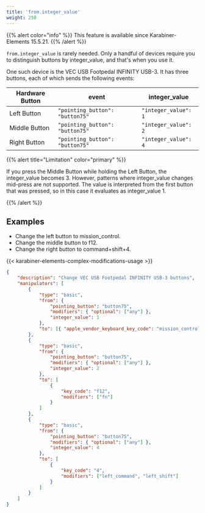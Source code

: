 ```yaml
---
title: 'from.integer_value'
weight: 250
---
```


{{% alert color="info" %}}
This feature is available since Karabiner-Elements 15.5.21.
{{% /alert %}}

`from.integer_value` is rarely needed.
Only a handful of devices require you to distinguish buttons by integer_value, and that's when you use it.

One such device is the VEC USB Footpedal INFINITY USB-3.
It has three buttons, each of which sends the following events:

| Hardware Button | event                           | integer_value        |
| --------------- | ------------------------------- | -------------------- |
| Left Button     | `"pointing_button": "button75"` | `"integer_value": 1` |
| Middle Button   | `"pointing_button": "button75"` | `"integer_value": 2` |
| Right Button    | `"pointing_button": "button75"` | `"integer_value": 4` |

{{% alert title="Limitation" color="primary" %}}

If you press the Middle Button while holding the Left Button, the integer_value becomes 3.
However, patterns where integer_value changes mid-press are not supported.
The value is interpreted from the first button that was pressed, so in this case it evaluates as integer_value 1.

{{% /alert %}}

## Examples

-   Change the left button to mission_control.
-   Change the middle button to f12.
-   Change the right button to command+shift+4.

{{< karabiner-elements-complex-modifications-usage >}}

```json
{
    "description": "Change VEC USB Footpedal INFINITY USB-3 buttons",
    "manipulators": [
        {
            "type": "basic",
            "from": {
                "pointing_button": "button75",
                "modifiers": { "optional": ["any"] },
                "integer_value": 1
            },
            "to": [{ "apple_vendor_keyboard_key_code": "mission_control" }]
        },
        {
            "type": "basic",
            "from": {
                "pointing_button": "button75",
                "modifiers": { "optional": ["any"] },
                "integer_value": 2
            },
            "to": [
                {
                    "key_code": "f12",
                    "modifiers": ["fn"]
                }
            ]
        },
        {
            "type": "basic",
            "from": {
                "pointing_button": "button75",
                "modifiers": { "optional": ["any"] },
                "integer_value": 4
            },
            "to": [
                {
                    "key_code": "4",
                    "modifiers": ["left_command", "left_shift"]
                }
            ]
        }
    ]
}
```
